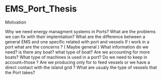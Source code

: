 # EMS_Port_Thesis


Motivation

Why we need energy managment systems in Ports? 
What are the problems we can fix with their implemtation?
What are the difference between a general EMS and one specific related with port and vessels
If i work in a port what are the concerns ? ( Maybe general )
What information do we need? is there any boat? what type of boat? Are we accounting for more boats?
What type of machines is used in a port? Do we need to keep in account~those ? 
Are we producing only for to feed vessels or we have a direct contact with the island grid ? 
What are usualy the type of vessels that the Port takes? 

